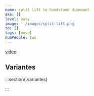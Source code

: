 ```yaml
---
name: split lift to handstand dismount
aka: []
level: easy
image: './images/split-lift.png'
to: []
tags: [move]
numPeople: two
---
```


[video](https://photos.app.goo.gl/XGZNpNYF8ACRNe6E7)

## Variantes

:::section{.variantes}

<!-- - [![star no hands](./images/acroyoga-star-no-hands.jpeg)](https://youtu.be/NXz2Xvv_HbY?t=18)
  _no hands star_ -->

:::
